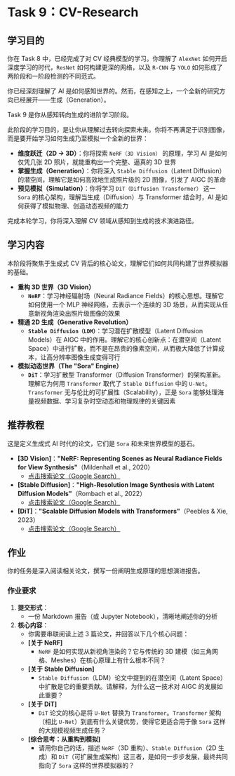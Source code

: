 # Task 9：CV-Research

## 学习目的

你在 Task 8 中，已经完成了对 CV 经典模型的学习。你理解了 `AlexNet` 如何开启深度学习的时代，`ResNet` 如何构建更深的网络，以及 `R-CNN` 与 `YOLO` 如何形成了两阶段和一阶段检测的不同范式。

你已经深刻理解了 AI 是如何感知世界的。然而，在感知之上，一个全新的研究方向已经展开——生成（Generation）。

Task 9 是你从感知转向生成的进阶学习阶段。

此阶段的学习目的，是让你从理解过去转向探索未来。你将不再满足于识别图像，而是要开始学习如何生成乃至模拟一个全新的世界：

- **维度跃迁（2D → 3D）**：你将探索 `NeRF（3D Vision）` 的原理，学习 AI 是如何仅凭几张 2D 照片，就能重构出一个完整、逼真的 3D 世界
- **掌握生成（Generation）**：你将深入 `Stable Diffusion`（Latent Diffusion）的潜空间，理解它是如何高效地生成照片级的 2D 图像，引发了 AIGC 的革命
- **预见模拟（Simulation）**：你将学习 `DiT（Diffusion Transformer）` 这一 `Sora` 的核心架构，理解当生成（Diffusion）与 Transformer 结合时，AI 是如何获得了模拟物理、创造动态视频的能力

完成本轮学习，你将深入理解 CV 领域从感知到生成的技术演进路径。

## 学习内容

本阶段将聚焦于生成式 CV 背后的核心论文，理解它们如何共同构建了世界模拟器的基础。

- **重构 3D 世界（3D Vision）**
  - **`NeRF`**：学习神经辐射场（Neural Radiance Fields）的核心思想。理解它如何使用一个 MLP 神经网络，去表示一个连续的 3D 场景，从而实现从任意新视角渲染出照片级图像的效果
- **精通 2D 生成（Generative Revolution）**
  - **`Stable Diffusion（LDM）`**：学习潜在扩散模型（Latent Diffusion Models）在 AIGC 中的作用。理解它的核心创新点：在潜空间（Latent Space）中进行扩散，而不是在昂贵的像素空间，从而极大降低了计算成本，让高分辨率图像生成变得可行
- **模拟动态世界（The "Sora" Engine）**
  - **`DiT`**：学习扩散型 Transformer（Diffusion Transformer）的架构革新。理解它为何用 `Transformer` 取代了 `Stable Diffusion` 中的 `U-Net`。`Transformer` 无与伦比的可扩展性（Scalability），正是 `Sora` 能够处理海量视频数据、学习复杂时空动态和物理规律的关键因素

## 推荐教程

这是定义生成式 AI 时代的论文，它们是 `Sora` 和未来世界模型的基石。

- **[3D Vision]**：**"NeRF: Representing Scenes as Neural Radiance Fields for View Synthesis"**（Mildenhall et al., 2020）
  - [点击搜索论文（Google Search）](https://www.google.com/search?q=NeRF:+Representing+Scenes+as+Neural+Radiance+Fields+for+View+Synthesis+paper)
- **[Stable Diffusion]**：**"High-Resolution Image Synthesis with Latent Diffusion Models"**（Rombach et al., 2022）
  - [点击搜索论文（Google Search）](https://www.google.com/search?q=High-Resolution+Image+Synthesis+with+Latent+Diffusion+Models+paper)
- **[DiT]**：**"Scalable Diffusion Models with Transformers"**（Peebles & Xie, 2023）
  - [点击搜索论文（Google Search）](https://www.google.com/search?q=Scalable+Diffusion+Models+with+Transformers+paper)

## 作业

你的任务是深入阅读相关论文，撰写一份阐明生成原理的思想演进报告。

### 作业要求

1. **提交形式**：
   - 一份 Markdown 报告（或 Jupyter Notebook），清晰地阐述你的分析
2. **核心内容**：
   - 你需要串联阅读上述 3 篇论文，并回答以下几个核心问题：
   - **[关于 NeRF]**
     - `NeRF` 是如何实现从新视角渲染的？它与传统的 3D 建模（如三角网格、Meshes）在核心原理上有什么根本不同？
   - **[关于 Stable Diffusion]**
     - `Stable Diffusion`（LDM）论文中提到的在潜空间（Latent Space）中扩散是它的重要贡献。请解释，为什么这一技术对 AIGC 的发展如此重要？
   - **[关于 DiT]**
     - `DiT` 论文的核心是将 `U-Net` 替换为 `Transformer`。`Transformer` 架构（相比 `U-Net`）到底有什么关键优势，使得它更适合用于像 `Sora` 这样的大规模视频生成任务？
   - **[综合思考：从重构到模拟]**
     - 请用你自己的话，描述 `NeRF`（3D 重构）、`Stable Diffusion`（2D 生成）和 `DiT`（可扩展生成架构）这三者，是如何一步步发展，最终共同指向了 `Sora` 这样的世界模拟器的？
